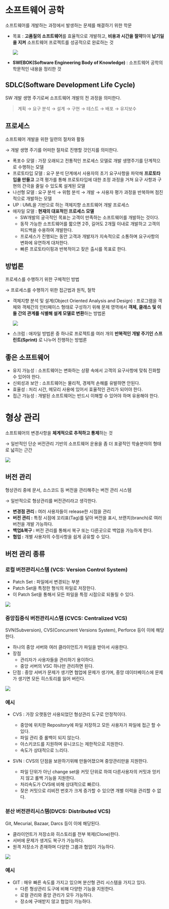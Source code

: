 # 소프트웨어 공학

소프트웨어를 개발하는 과정에서 발생하는 문제를 해결하기 위한 학문

- 목표 : **고품질의 소프트웨어**를 효율적으로 개발하고, **비용과 시간을 절약**하여 **납기일을 지켜** 소프트웨어 프로젝트를 성공적으로 완료하는 것
    
    ![](https://velog.velcdn.com/images/lmlabs/post/ef0f6e29-d4fe-4913-8023-361b996eecf7/image.png)
    

- **SWEBOK(Software Engineering Body of Knowledge)** : 소프트웨어 공학의 학문적인 내용을 정리한 것

## **SDLC(Software Development Life Cycle)**

SW 개발 생명 주기로써 소프트웨어 개발의 전 과정을 의미한다.

> 계획 → 요구 분석 → 설계 → 구현 → 테스트 → 배포 → 유지보수

## 프로세스

소프트웨어 개발을 위한 일련의 절차와 활동

→ 개발 생명 주기를 어떠한 절차로 진행할 것인지를 의미한다.

- 폭포수 모델 : 가장 오래되고 전통적인 프로세스 모델로 개발 생명주기를 단계적으로 수행하는 모델
- 프로토타입 모델 : 요구 분석 단계에서 사용자의 초기 요구사항을 파악해 **프로토타입을 만들고** 고객 평가를 통해 프로토타입에 대한 조정 과정을 거쳐 요구 사항과 구현의 간극을 줄일 수 있도록 설계된 모델
- 나선형 모델 : 요구 분석 → 위험 분석 → 개발 → 사용자 평가 과정을 반복하며 점진적으로 개발하는 모델
- UP : UML을 기반으로 하는 객체지향 소프트웨어 개발 프로세스
- 애자일 모델 : **현재의 대표적인 프로세스 모델**
    - SW개발의 궁극적인 목표는 고객이 만족하는 소프트웨어를 개발하는 것이다.
    - 동작 가능한 소프트웨어를 짧으면 2주, 길어도 2개월 이내로 개발하고 고객의 피드백을 수용하여 개발한다.
    - 프로세스가 진행되는 동안 고객과 개발자가 지속적으로 소통하며 요구사항의 변화에 유연하게 대처한다.
    - 빠른 프로토타이핑과 반복적이고 잦은 출시를 목표로 한다.

## 방법론

프로세스를 수행하기 위한 구체적인 방법

→ 프로세스를 수행하기 위한 접근법과 원칙, 철학

- 객체지향 분석 및 설계(Object Oriented Analysis and Design) : 프로그램을 객체와 객체간의 인터페이스 형태로 구성하기 위해 문제 영역에서 **객체, 클래스 및 이들 간의 관계를 식별해 설계 모델로 변환**하는 방법론
    
    ![](https://www.albks.com/lecture/sweng/chapters/img/ch1-4.png)
    
    
- 스크럼 : 애자일 방법론 중 하나로 프로젝트를 여러 개의 **반복적인 개발 주기인 스프린트(Sprint)** 로 나누어 진행하는 방법론

## 좋은 소프트웨어

- 유지 가능성 : 소프트웨어는 변화하는 상황 속에서 고객의 요구사항에 맞춰 진화할 수 있어야 한다.
- 신뢰성과 보안 : 소프트웨어는 물리적, 경제적 손해를 유발하면 안된다.
- 효율성 : 처리 시간, 메모리 사용에 있어서 효율적인 관리가 되어야 한다.
- 접근 가능성 : 개발된 소프트웨어는 반드시 이해할 수 있어야 하며 유용해야 한다.


# 형상 관리

소프트웨어의 변경사항을 **체계적으로 추적하고 통제**하는 것

→ 일반적인 단순 버전관리 기반의 소프트웨어 운용을 좀 더 포괄적인 학술분야의 형태로 넓히는 근간


![](https://img1.daumcdn.net/thumb/R1280x0/?scode=mtistory2&fname=https%3A%2F%2Fblog.kakaocdn.net%2Fdn%2Fbhv0li%2FbtrqMv1rfqM%2FWsxiRXP1X6JWYZC0KAcXrK%2Fimg.png)

## 버전 관리

형상관리 중에 문서, 소스코드 등 버전을 관리해주는 버전 관리 시스템

→ 일반적으로 형상관리를 버전관리라고 생각한다.

- **변경점 관리 :** 여러 사용자들이 release한 시점을 관리
- **버전 관리 :** 특정 시점에 꼬리표(Tag)를 달아 버전을 표시, 브랜치(branch)로 여러 버전을 개발 가능하다.
- **백업&복구 :** 버전 관리를 통해서 복구 또는 다른곳으로 백업을 가능하게 한다.
- **협업 :** 개별 사용자의 수정사항을 쉽게 공유할 수 있다.

## 버전 관리 종류

### 로컬 버전관리시스템 (VCS: Version Control System)

- Patch Set : 파일에서 변경되는 부분
- Patch Set을 특정한 형식의 파일로 저장한다.
- 이 Patch Set을 통해서 모든 파일을 특정 시점으로 되돌릴 수 있다.

![](https://img1.daumcdn.net/thumb/R1280x0/?scode=mtistory2&fname=https%3A%2F%2Fblog.kakaocdn.net%2Fdn%2Fc24onT%2FbtrqHTP4flJ%2FcXM3MhHUb6kUkkrYqrO41k%2Fimg.png)

### 중앙집중식 버전관리시스템 (CVCS: Centralized VCS)

SVN(Subversion), CVS(Concurrent Versions System), Perforce 등이 이에 해당한다.

- 하나의 중앙 서버와 여러 클라이언트가 파일을 받아서 사용한다.
- 장점
    - 관리자가 사용자들을 관리하기 용이하다.
    - 중앙 서버의 VSC 하나만 관리하면 된다.
- 단점 : 중앙 서버가 문제가 생기면 협업에 문제가 생기며, 중앙 데이터베이스에 문제가 생기면 모든 히스토리를 잃어 버린다.
    
    

![](https://img1.daumcdn.net/thumb/R1280x0/?scode=mtistory2&fname=https%3A%2F%2Fblog.kakaocdn.net%2Fdn%2FbplU9k%2FbtrqNMO3DpC%2FYP9EzKzt11NMvsmt0mMpK1%2Fimg.png)

### 예시

- CVS : 가장 오랫동안 사용되었던 형상관리 도구로 안정적이다.
    - 중앙에 위치한 Repository에 파일 저장하고 모든 사용자가 파일에 접근 할 수 있다.
    - 파일 관리 중 롤백이 되지 않는다.
    - 아스키코드를 지원하며 유니코드는 제한적으로 지원한다.
    - 속도가 상대적으로 느리다.

- SVN : CVS의 단점을 보완하기위해 만들어졌으며 중앙관리만을 지원한다.
    - 파일 단위가 아닌 change set을 커밋 단위로 하여 다른사용자의 커밋과 엉키지 않고 롤백 기능을 지원한다.
    - 처리속도가 CVS에 비해 상대적으로 빠르다.
    - 잦은 커밋으로 리비전 번호가 크게 증가할 수 있으면 개별 이력을 관리할 수 없다.

### 분산 버전관리시스템(DVCS: Distributed VCS)

Git, Mecurial, Bazaar, Darcs 등이 이에 해당된다.

- 클라이언트가 저장소와 히스토리를 전부 복제(Clone)한다.
- 서버에 문제가 생겨도 복구가 가능하다.
- 원격 저장소가 존재하며 다양한 그룹과 협업이 가능하다.

![](https://img1.daumcdn.net/thumb/R1280x0/?scode=mtistory2&fname=https%3A%2F%2Fblog.kakaocdn.net%2Fdn%2FHyNjf%2FbtrqIrMUMgR%2FV0Z44xSNsdqAKVrwbg0A2K%2Fimg.png)

### 예시

- GIT : 매우 빠른 속도를 가지고 있으며 분산형 관리 시스템을 가지고 있다.
    - 다른 형상관리 도구에 비해 다양한 기능을 지원한다.
    - 로컬 관리와 중앙 관리가 모두 가능하다.
    - 장소에 구애받지 않고 협업이 가능하다.
